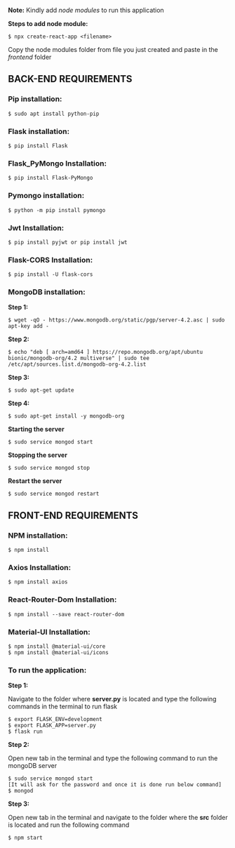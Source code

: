 **Note:** Kindly add *node modules* to run this application

**Steps to add node module:**

```
$ npx create-react-app <filename>
```

Copy the node modules folder from file you just created and paste in the *frontend* folder

## BACK-END REQUIREMENTS

### Pip installation:

```
$ sudo apt install python-pip
```

### Flask installation:

```
$ pip install Flask
```

### Flask_PyMongo Installation:

```
$ pip install Flask-PyMongo
```

### Pymongo installation:

```
$ python -m pip install pymongo
```

### Jwt Installation:

```
$ pip install pyjwt or pip install jwt
```

### Flask-CORS Installation:

```
$ pip install -U flask-cors
```

### MongoDB installation:

**Step 1:**

```
$ wget -qO - https://www.mongodb.org/static/pgp/server-4.2.asc | sudo apt-key add -
```

**Step 2:**

```
$ echo "deb [ arch=amd64 ] https://repo.mongodb.org/apt/ubuntu bionic/mongodb-org/4.2 multiverse" | sudo tee /etc/apt/sources.list.d/mongodb-org-4.2.list
```

**Step 3:**

```
$ sudo apt-get update
```

**Step 4:**

```
$ sudo apt-get install -y mongodb-org
```

**Starting the server**

```
$ sudo service mongod start
```

**Stopping the server**

```
$ sudo service mongod stop
```

**Restart the server**

```
$ sudo service mongod restart
```

## FRONT-END REQUIREMENTS

### NPM installation:

```
$ npm install
```

### Axios Installation:

```
$ npm install axios
```

### React-Router-Dom Installation:

```
$ npm install --save react-router-dom
```

### Material-UI Installation:

```
$ npm install @material-ui/core
$ npm install @material-ui/icons
```

### To run the application:

**Step 1:**

Navigate to the folder where **server.py** is located and type the following commands in the terminal to run flask

```
$ export FLASK_ENV=development 
$ export FLASK_APP=server.py
$ flask run
```

**Step 2:**

Open new tab in the terminal and type the following command to run the mongoDB server

```
$ sudo service mongod start
[It will ask for the password and once it is done run below command]
$ mongod
```

**Step 3:**

Open new tab in the terminal and navigate to the folder where the **src** folder is located and run the following command

```
$ npm start
```

